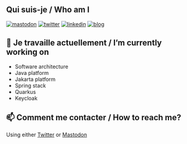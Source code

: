 ## Qui suis-je / Who am I 
[![mastodon](https://img.shields.io/badge/mastodon--lightgrey?style=social&logo=mastodon)](https://jvm.social/@Lilian_Benoit)
[![twitter](https://img.shields.io/badge/twitter--lightgrey?style=social&logo=twitter)](https://twitter.com/Lilian_Benoit)
[![linkedin](https://img.shields.io/badge/linkedin--lightgrey?style=social&logo=linkedin)](https://linkedin.com/in/lilianbenoit)
[![blog](https://img.shields.io/badge/blog--lightgrey?style=social&logo=appveyor)](https://www.lilian-benoit.fr/)


## 🔭 Je travaille actuellement / I’m currently working on 
* Software architecture
* Java platform
* Jakarta platform
* Spring stack
* Quarkus
* Keycloak
 
## 📫 Comment me contacter / How to reach me?
Using either [Twitter](https://twitter.com/Lilian_Benoit) or [Mastodon](https://jvm.social/@Lilian_Benoit)

